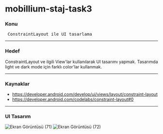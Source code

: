 # mobillium-staj-task3

### Konu
<pre> ConstraintLayout ile UI tasarlama </pre>
<hr>

### Hedef
ConstraintLayout ve ilgili View'lar kullanılarak UI tasarımı yapmak. Tasarımda light ve dark mode için farklı color'lar kullanmak.
<hr>

### Kaynaklar
* https://developer.android.com/develop/ui/views/layout/constraint-layout
* https://developer.android.com/codelabs/constraint-layout#0
<hr>

### UI Tasarım

![Ekran Görüntüsü (71)](https://user-images.githubusercontent.com/76566952/236391383-73caaf1e-958b-4bdc-88fd-5aa14d857929.png) ![Ekran Görüntüsü (72)](https://user-images.githubusercontent.com/76566952/236391453-e9903b51-e3a2-47a1-9c23-81fc3ddace24.png)

